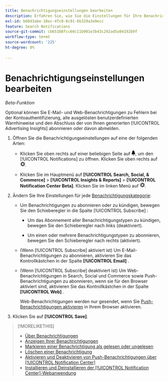 ```yaml
---
title: Benachrichtigungseinstellungen bearbeiten
description: Erfahren Sie, wie Sie die Einstellungen für Ihre Benachrichtigungen bearbeiten.
exl-id: b60d3abe-10ec-4fc0-8c91-6b329a3e9ecc
feature: Search Notifications
source-git-commit: cb65108fcc60c11b901e3b43c292ad5a94192b9f
workflow-type: tm+mt
source-wordcount: '225'
ht-degree: 0%

---
```


# Benachrichtigungseinstellungen bearbeiten

*Beta-Funktion*

Optional können Sie E-Mail- und Web-Benachrichtigungen zu Fehlern bei der Kontoauthentifizierung, alle ausgelösten benutzerdefinierten Warnhinweise und den Abschluss der von Ihnen generierten [!UICONTROL Advertising Insights] abonnieren oder davon abmelden.

1. Öffnen Sie die Benachrichtigungseinstellungen auf eine der folgenden Arten:

   * Klicken Sie oben rechts auf einer beliebigen Seite auf ![Benachrichtigungen](/help/search-social-commerce/assets/notifications-panel.png "Benachrichtigungen"), um den [!UICONTROL Notifications] zu öffnen. Klicken Sie oben rechts auf ![Einstellungen](/help/search-social-commerce/assets/settings-nc.png "Einstellungen").

   * Klicken Sie im Hauptmenü auf **[!UICONTROL Search, Social, & Commerce]** > **[!UICONTROL Insights & Reports]** > **[!UICONTROL Notification Center Beta]**. Klicken Sie im linken Menü auf ![Einstellungen](/help/search-social-commerce/assets/settings-nc.png "Einstellungen").

1. Ändern Sie Ihre Einstellungen für jede [Benachrichtigungskategorie](notification-about.md):

   * Um Benachrichtigungen zu abonnieren oder zu kündigen, bewegen Sie den Schieberegler in die Spalte [!UICONTROL Subscribe] :

      * Um das Abonnement aller Benachrichtigungstypen zu kündigen, bewegen Sie den Schieberegler nach links (deaktiviert).

      * Um einen oder mehrere Benachrichtigungstypen zu abonnieren, bewegen Sie den Schieberegler nach rechts (aktiviert).

   * (Wenn [!UICONTROL Subscribe] aktiviert ist) Um E-Mail-Benachrichtigungen zu abonnieren, aktivieren Sie das Kontrollkästchen in der Spalte **[!UICONTROL Email]** .

   * (Wenn [!UICONTROL Subscribe] deaktiviert ist) Um Web-Benachrichtigungen in Search, Social und Commerce sowie Push-Benachrichtigungen zu abonnieren, wenn sie für den Browser aktiviert sind, aktivieren Sie das Kontrollkästchen in der Spalte **[!UICONTROL Web]** .

     Web-Benachrichtigungen werden nur gesendet, wenn Sie [Push-Benachrichtigungen aktivieren](notifications-push-enable-disable.md) in Ihrem Browser aktivieren.

1. Klicken Sie auf **[!UICONTROL Save]**.

>[!MORELIKETHIS]
>
>* [Über Benachrichtigungen](/help/search-social-commerce/notifications/notification-about.md)
>* [Anzeigen Ihrer Benachrichtigungen](notification-view.md)
>* [Markieren einer Benachrichtigung als gelesen oder ungelesen](notification-mark-read-unread.md)
>* [Löschen einer Benachrichtigung](notification-delete.md)
>* [Aktivieren und Deaktivieren von Push-Benachrichtigungen über [!UICONTROL Notification Center]](notifications-push-enable-disable.md)
>* [Installieren und Deinstallieren der [!UICONTROL Notification Center]-Webanwendung](notification-app-install-uninstall.md)
